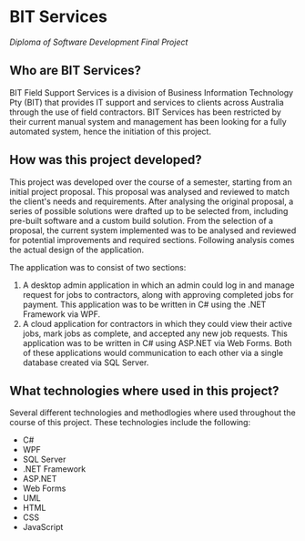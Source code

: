# BIT Services
*Diploma of Software Development Final Project*

## Who are BIT Services?

BIT Field Support Services is a division of Business Information Technology Pty (BIT) that provides IT support and services to clients across Australia through the use of field contractors. BIT Services has been restricted by their current manual system and management has been looking for a fully automated system, hence the initiation of this project. 

## How was this project developed?

This project was developed over the course of a semester, starting from an initial project proposal. This proposal was analysed and reviewed to match the client's needs and requirements. After analysing the original proposal, a series of possible solutions were drafted up to be selected from, including pre-built software and a custom build solution. From the selection of a proposal, the current system implemented was to be analysed and reviewed for potential improvements and required sections. Following analysis comes the actual design of the application.

The application was to consist of two sections:
1. A desktop admin application in which an admin could log in and manage request for jobs to contractors, along with approving completed jobs for payment. This application was to be written in C# using the .NET Framework via WPF.
2. A cloud application for contractors in which they could view their active jobs, mark jobs as complete, and accepted any new job requests. This application was to be written in C# using ASP.NET via Web Forms.
Both of these applications would communication to each other via a single database created via SQL Server.

## What technologies where used in this project?

Several different technologies and methodlogies where used throughout the course of this project. These technologies include the following:
- C#
- WPF
- SQL Server
- .NET Framework
- ASP.NET
- Web Forms
- UML
- HTML
- CSS
- JavaScript
